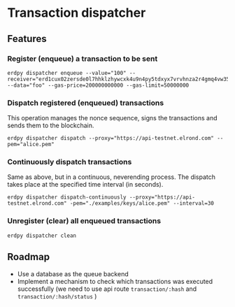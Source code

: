 # Transaction dispatcher

## Features

### Register (enqueue) a transaction to be sent

```
erdpy dispatcher enqueue --value="100" --receiver="erd1cux02zersde0l7hhklzhywcxk4u9n4py5tdxyx7vrvhnza2r4gmq4vw35r" --data="foo" --gas-price=200000000000 --gas-limit=50000000
```

### Dispatch registered (enqueued) transactions

This operation manages the nonce sequence, signs the transactions and sends them to the blockchain.

```
erdpy dispatcher dispatch --proxy="https://api-testnet.elrond.com" --pem="alice.pem"
```

### Continuously dispatch transactions

Same as above, but in a continuous, neverending process. The dispatch takes place at the specified time interval (in seconds).

```
erdpy dispatcher dispatch-continuously --proxy="https://api-testnet.elrond.com" -pem="./examples/keys/alice.pem" --interval=30
```

### Unregister (clear) all enqueued transactions

```
erdpy dispatcher clean 
```

## Roadmap

- Use a database as the queue backend
- Implement a mechanism to check which transactions was executed successfully (we need to use api route `transaction/:hash` and `transaction/:hash/status` )
